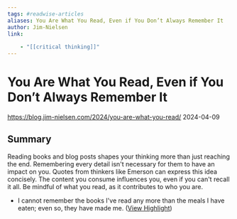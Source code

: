 ```yaml
---
tags: #readwise-articles
aliases: You Are What You Read, Even if You Don’t Always Remember It
author: Jim-Nielsen
link:
 
    - "[[critical thinking]]"
---
```

# You Are What You Read, Even if You Don’t Always Remember It

https://blog.jim-nielsen.com/2024/you-are-what-you-read/
2024-04-09
## Summary
Reading books and blog posts shapes your thinking more than just reaching the end. Remembering every detail isn't necessary for them to have an impact on you. Quotes from thinkers like Emerson can express this idea concisely. The content you consume influences you, even if you can't recall it all. Be mindful of what you read, as it contributes to who you are.

- I cannot remember the books I've read any more than the meals I have eaten; even so, they have made me. ([View Highlight](https://read.readwise.io/read/01hxtk0swxd2s8nvy137z84wyn))
